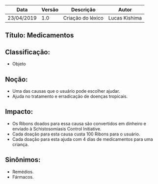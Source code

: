 | Data | Versão | Descrição | Autor |
|---|---|---|---|
| 23/04/2019 | 1.0 | Criação do léxico  | Lucas Kishima |

## Título: Medicamentos

## Classificação:

- Objeto

## Noção:

- Uma das causas que o usuário pode escolher ajudar.
- Ajuda no tratamento e erradicação de doenças tropicais.

## Impacto:

- Os Ribons doados para essa causa são convertidos em dinheiro e enviado à Schistosomiasis Control Initiative.
- Cada doação para esta causa custa 100 Ribons para o usuário.
- Cada doação para esta ajuda com 4 dias de medicamentos para uma criança.


## Sinônimos:

- Remédios.
- Fármacos.
